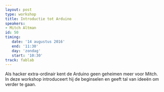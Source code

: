 ```yaml
---
layout: post
type: workshop
title: Introductie tot Arduino
speakers:
- Mitch Altman
id: 50
timing: 
   date: '14 augustus 2016'
   end: '11:30'
   day: 'zondag'
   start: '10:30'
track: fablab
---
```

Als hacker extra-ordinair kent de Arduino geen geheimen meer voor Mitch. In deze workshop introduceert hij de beginselen en geeft tal van ideeën om verder te gaan.